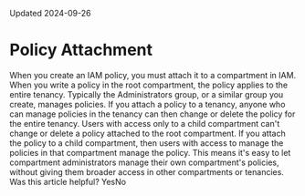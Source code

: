 Updated 2024-09-26
# Policy Attachment
When you create an IAM policy, you must attach it to a compartment in IAM.
When you write a policy in the root compartment, the policy applies to the entire tenancy. Typically the Administrators group, or a similar group you create, manages policies. If you attach a policy to a tenancy, anyone who can manage policies in the tenancy can then change or delete the policy for the entire tenancy. Users with access only to a child compartment can't change or delete a policy attached to the root compartment. 
If you attach the policy to a child compartment, then users with access to manage the policies in that compartment manage the policy. This means it's easy to let compartment administrators manage their own compartment's policies, without giving them broader access in other compartments or tenancies. 
Was this article helpful?
YesNo

